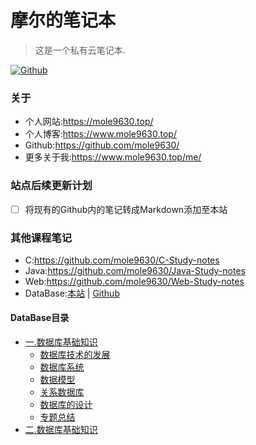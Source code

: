 # 摩尔的笔记本
> 这是一个私有云笔记本.

[![Github](https://img.shields.io/badge/Github-notes-orange)](https://github.com/mole9630/notes)

### 关于
- 个人网站:https://mole9630.top/
- 个人博客:https://www.mole9630.top/
- Github:https://github.com/mole9630/
- 更多关于我:https://www.mole9630.top/me/

### 站点后续更新计划
- [ ] 将现有的Github内的笔记转成Markdown添加至本站

### 其他课程笔记
- C:https://github.com/mole9630/C-Study-notes
- Java:https://github.com/mole9630/Java-Study-notes
- Web:https://github.com/mole9630/Web-Study-notes
- DataBase:[本站](https://notes.mole9630.top/#/DataBase/database_video_collection/1.database-basics) | [Github](https://github.com/mole9630/DB-Study-notes)

#### DataBase目录
- [一.数据库基础知识](/DataBase/database_video_collection/1.database-basics)
  - [数据库技术的发展](/DataBase/database_video_collection/1.database-basics?id=数据库技术的发展)
  - [数据库系统](/DataBase/database_video_collection/1.database-basics?id=数据库系统)
  - [数据模型](/DataBase/database_video_collection/1.database-basics?id=数据模型)
  - [关系数据库](/DataBase/database_video_collection/1.database-basics?id=关系数据库)
  - [数据库的设计](/DataBase/database_video_collection/1.database-basics?id=数据库的设计)
  - [专题总结](/DataBase/database_video_collection/1.database-basics?id=专题总结)
- [二.数据库基础知识](/DataBase/2.database-creation-management)